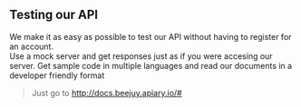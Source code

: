 ## Testing our API
We make it as easy as possible to test our API without having to register for an account.  
Use a mock server and get responses just as if you were accesing our server.
Get sample code in multiple languages and read our documents in a developer friendly format

> Just go to http://docs.beejuy.apiary.io/#
